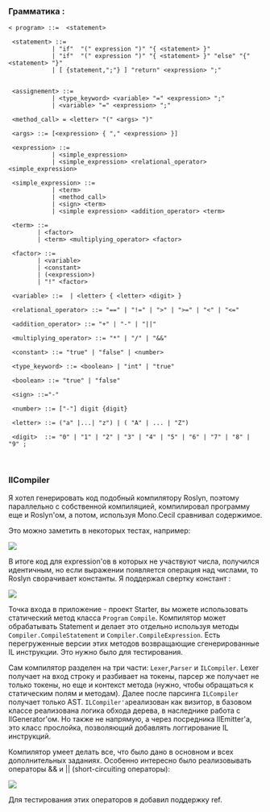 ### Грамматика :
```
< program> ::=  <statement>

 <statement> ::= 
            | "if"  "(" expression ")" "{ <statement> }"
            | "if"  "(" expression ")" "{ <statement> }" "else" "{" <statement> "}"
            | [ {statement,";"} ] "return" <expression> ";"


 <assignement> ::=
            | <type_keyword> <variable> "=" <expression> ";"
            | <variable> "=" <expression> ";"

 <method_call> = <letter> "(" <args> ")" 

 <args> ::= [<expression> { "," <expression> }]

 <expression> ::= 
            | <simple_expression> 
            | <simple_expression> <relational_operator> <simple_expression>
 
 <simple_expression> ::= 
            | <term> 
            | <method_call>
            | <sign> <term>
            | <simple expression> <addition_operator> <term>

 <term> ::= 
        | <factor> 
        | <term> <multiplying_operator> <factor>
 
 <factor> ::=  
        | <variable> 
        | <constant> 
        | (<expression>) 
        | "!" <factor>

 <variable> ::=  | <letter> { <letter> <digit> }

 <relational_operator> ::= "==" | "!=" | ">" | ">=" | "<" | "<=" 

 <addition_operator> ::= "+" | "-" | "||"

 <multiplying_operator> ::= "*" | "/" | "&&"
 
 <constant> ::= "true" | "false" | <number>

 <type_keyword> ::= <boolean> | "int" | "true"

 <boolean> ::= "true" | "false"

 <sign> ::="-"

 <number> ::= ["-"] digit {digit}

 <letter> ::= ("a" |...| "z") | ( "A" | ... | "Z") 

 <digit>  ::= "0" | "1" | "2" | "3" | "4" | "5" | "6" | "7" | "8" | "9" ;

```
<br>

### IlCompiler

Я хотел генерировать код подобный компилятору Roslyn, поэтому параллельно с собственной компиляцией, компилировал программу еще и Roslyn'ом, а потом, используя Mono.Cecil сравнивал содержимое. 

Это можно заметить в некоторых тестах, например:


![](https://habrastorage.org/webt/hf/ip/zj/hfipzj3ghfhocwcm9x89mh78bxm.png)


В итоге код для expression'ов в которых не участвуют числа, получился идентичным, но если выражении появляется операция над числами, то Roslyn сворачивает константы. Я поддержал свертку констант : 

![](https://habrastorage.org/webt/cr/jy/a-/crjya-vwazvnb1nm01dgnn-syss.png)


Точка входа в приложение - проект Starter, вы можете использовать статический метод класса ```Program``` ```Compile```. 
Компилятор может обрабатывать Statement и делает это отдельно используя методы ```Compiler.CompileStatement``` и ```Compiler.CompileExpression```.
 Есть перегруженные версии этих методов возвращающие сгенерированные IL инструкции. Это нужно было для тестирования.
 
Сам компилятор разделен на три части: ```Lexer```,```Parser``` и ```ILCompiler```. Lexer получает на вход строку и разбивает на токены, парсер же получает не только токены, но еще и контекст метода (нужно, чтобы обращаться к статическим полям и методам). Далее после парсинга ```ILCompiler``` получает только AST. ```ILCompiler'a```реализован как визитор, в базовом классе реализована логика обхода дерева, в наследнике работа с IlGenerator'ом. Но также не напрямую, а через посредника IlEmitter'a, это класс прослойка, позволяющий добавлять логгирование IL инструкций. 

Компилятор умеет делать все, что было дано в основном и всех дополнительных заданиях. Особенно интересно было реализовывать операторы && и ||  (short-circuiting операторы):

![](https://habrastorage.org/webt/zi/2b/xq/zi2bxqx46lkimcuvg_nw6ovbwsg.png)

Для тестирования этих операторов я добавил поддержку ref.
